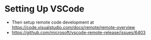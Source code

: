 # Setting Up VSCode

- Then setup remote code development at https://code.visualstudio.com/docs/remote/remote-overview
- https://github.com/microsoft/vscode-remote-release/issues/6403
